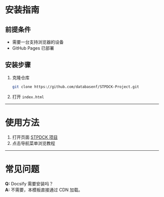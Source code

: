 # 安装指南

## 前提条件
- 需要一台支持浏览器的设备
- GitHub Pages 已部署

## 安装步骤
1. 克隆仓库
    ```bash
    git clone https://github.com/databasenf/STPDCK-Project.git
    ```
2. 打开 `index.html`

---

# 使用方法
1. 打开页面 [STPDCK 项目](https://databasenf.github.io/STPDCK-Project/)
2. 点击导航菜单浏览教程

---

# 常见问题
**Q:** Docsify 需要安装吗？  
**A:** 不需要，本模板直接通过 CDN 加载。

